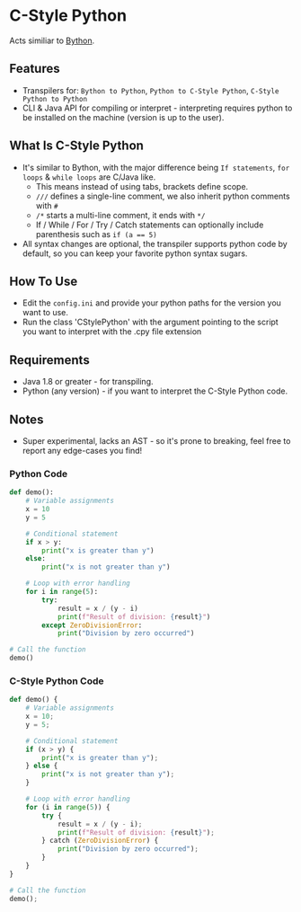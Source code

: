# C-Style Python
Acts similiar to [Bython](https://github.com/mathialo/bython).

## Features
+ Transpilers for: `Bython to Python`, `Python to C-Style Python`, `C-Style Python to Python`
+ CLI & Java API for compiling or interpret - interpreting requires python to be installed on the machine (version is up to the user).

## What Is C-Style Python
+ It's similar to Bython, with the major difference being `If statements`, `for loops` & `while loops` are C/Java like.
    + This means instead of using tabs, brackets define scope.
    + `///` defines a single-line comment, we also inherit python comments with `#`
    + `/*` starts a multi-line comment, it ends with `*/`
    + If / While / For / Try / Catch statements can optionally include parenthesis such as `if (a == 5)`
+ All syntax changes are optional, the transpiler supports python code by default, so you can keep your favorite python syntax sugars.

## How To Use
+ Edit the `config.ini` and provide your python paths for the version you want to use.
+ Run the class 'CStylePython' with the argument pointing to the script you want to interpret with the .cpy file extension

## Requirements
+ Java 1.8 or greater - for transpiling.
+ Python (any version) - if you want to interpret the C-Style Python code.

## Notes
+ Super experimental, lacks an AST - so it's prone to breaking, feel free to report any edge-cases you find!

### Python Code
```python
def demo():
    # Variable assignments
    x = 10
    y = 5

    # Conditional statement
    if x > y:
        print("x is greater than y")
    else:
        print("x is not greater than y")

    # Loop with error handling
    for i in range(5):
        try:
            result = x / (y - i)
            print(f"Result of division: {result}")
        except ZeroDivisionError:
            print("Division by zero occurred")

# Call the function
demo()
```

### C-Style Python Code
```python
def demo() {
    # Variable assignments
    x = 10;
    y = 5;

    # Conditional statement
    if (x > y) {
        print("x is greater than y");
    } else {
        print("x is not greater than y");
    }

    # Loop with error handling
    for (i in range(5)) {
        try {
            result = x / (y - i);
            print(f"Result of division: {result}");
        } catch (ZeroDivisionError) {
            print("Division by zero occurred");
        }
    }
}

# Call the function
demo();
```